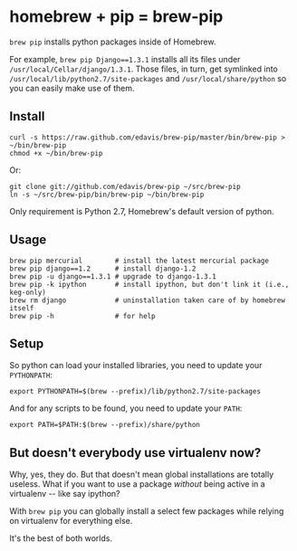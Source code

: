 homebrew + pip = brew-pip
=========================

`brew pip` installs python packages inside of Homebrew.

For example, `brew pip Django==1.3.1` installs all its files under
`/usr/local/Cellar/django/1.3.1`.  Those files, in turn, get symlinked
into `/usr/local/lib/python2.7/site-packages` and
`/usr/local/share/python` so you can easily make use of them.

Install
-------

    curl -s https://raw.github.com/edavis/brew-pip/master/bin/brew-pip > ~/bin/brew-pip
    chmod +x ~/bin/brew-pip

Or:

    git clone git://github.com/edavis/brew-pip ~/src/brew-pip
    ln -s ~/src/brew-pip/bin/brew-pip ~/bin/brew-pip

Only requirement is Python 2.7, Homebrew's default version of python.

Usage
-----

    brew pip mercurial        # install the latest mercurial package
    brew pip django==1.2      # install django-1.2
    brew pip -u django==1.3.1 # upgrade to django-1.3.1
    brew pip -k ipython       # install ipython, but don't link it (i.e., keg-only)
    brew rm django            # uninstallation taken care of by homebrew itself
    brew pip -h               # for help

Setup
-----

So python can load your installed libraries, you need to update your `PYTHONPATH`:

    export PYTHONPATH=$(brew --prefix)/lib/python2.7/site-packages

And for any scripts to be found, you need to update your `PATH`:

    export PATH=$PATH:$(brew --prefix)/share/python

But doesn't everybody use virtualenv now?
-----------------------------------------

Why, yes, they do.  But that doesn't mean global installations are
totally useless.  What if you want to use a package *without* being
active in a virtualenv -- like say ipython?

With `brew pip` you can globally install a select few packages while
relying on virtualenv for everything else.

It's the best of both worlds.

